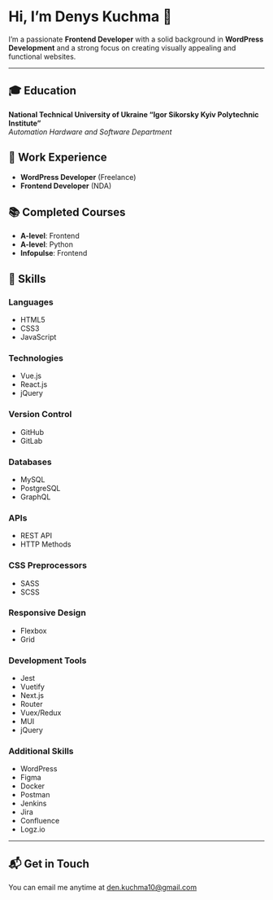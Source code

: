 # Hi, I’m Denys Kuchma 👋

I’m a passionate **Frontend Developer** with a solid background in **WordPress Development** and a strong focus on creating visually appealing and functional websites.

---

## 🎓 Education
**National Technical University of Ukraine “Igor Sikorsky Kyiv Polytechnic Institute”**  
*Automation Hardware and Software Department*

## 💼 Work Experience
- **WordPress Developer** (Freelance)
- **Frontend Developer** (NDA)

## 📚 Completed Courses
- **A-level**: Frontend
- **A-level**: Python
- **Infopulse**: Frontend

## 🔧 Skills

### Languages
- HTML5
- CSS3
- JavaScript

### Technologies
- Vue.js
- React.js
- jQuery

### Version Control
- GitHub
- GitLab

### Databases
- MySQL
- PostgreSQL
- GraphQL

### APIs
- REST API
- HTTP Methods

### CSS Preprocessors
- SASS
- SCSS

### Responsive Design
- Flexbox
- Grid

### Development Tools
- Jest
- Vuetify
- Next.js
- Router
- Vuex/Redux
- MUI
- jQuery

### Additional Skills
- WordPress
- Figma
- Docker
- Postman
- Jenkins
- Jira
- Confluence
- Logz.io
---

## 📬 Get in Touch
You can email me anytime at [den.kuchma10@gmail.com](mailto:den.kuchma10@gmail.com)



